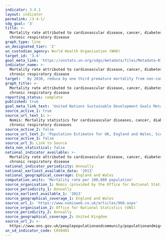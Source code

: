 ```yaml
---
indicator: 3.4.1
layout: indicator
permalink: /3-4-1/
sdg_goal: '3'
title: >-
  Mortality rate attributed to cardiovascular disease, cancer, diabetes or
  chronic respiratory disease
graph_type: line
un_designated_tier: '2'
un_custodian_agency: World Health Organisation (WHO)
target_id: '3.4'
goal_meta_link: 'https://unstats.un.org/sdgs/metadata/files/Metadata-03-04-01.pdf'
indicator_name: >-
  Mortality rate attributed to cardiovascular disease, cancer, diabetes or
  chronic respiratory disease
target: ' By 2030, reduce by one third premature mortality from non-communicable diseases through prevention and treatment and promote mental health and well-being'
graph_title: >-
  Mortality rate attributed to cardiovascular disease, cancer, diabetes or
  chronic respiratory disease
reporting_status: complete
published: true
goal_meta_link_text: 'United Nations Sustainable Development Goals Metadata: 03-04-01'
source_active_1: true
source_url_text_1: >-
  Nomis: Mortality statistics for cardiovascular diseases, cancer, diabetes or
  chronic respiratory diseases
source_active_2: false
source_url_text_2: 'Population Estimates for UK, England and Wales, Scotland and Northern Ireland'
source_active_3: false
source_url_3: Link to Source
data_non_statistical: false
national_indicator_available: >-
  Mortality rate attributed to cardiovascular disease, cancer, diabetes or
  chronic respiratory disease
national_indicator_periodicity: Annually
national_earliest_available_data: '2013'
national_geographical_coverage: England and Wales
computation_units: 'Mortality rate per 100,000 population'
source_organisation_1: Nomis (provided by the Office for National Statistics)
source_periodicity_1: Annually
source_earliest_available_1: '2013'
source_geographical_coverage_1: England and Wales
source_url_1: 'https://www.nomisweb.co.uk/articles/960.aspx'
source_organisation_2: Office for National Statistics (ONS)
source_periodicity_2: Annually
source_geographical_coverage_2: United Kingdom
source_url_2: >-
  https://www.ons.gov.uk/peoplepopulationandcommunity/populationandmigration/populationestimates/datasets/populationestimatesforukenglandandwalesscotlandandnorthernireland
un_sd_indicator_code: C030401
---
```


